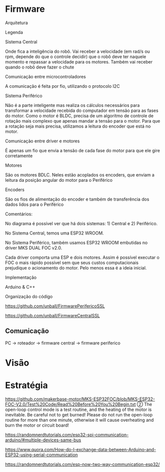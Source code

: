 # Firmware

Arquitetura 

 

Legenda 

Sistema Central 

Onde fica a inteligência do robô. Vai receber a velocidade (em rad/s ou rpm, depende do que o controle decidir) que o robô deve ter naquele momento e repassar a velocidade para os motores. Também vai receber quando o robô deve fazer o chute 

Comunicação entre microcontroladores 

A comunicação é feita por fio, utilizando o protocolo I2C 

Sistema Periférico 

Não é a parte inteligente mas realiza os cálculos necessários para transformar a velocidade recebida do computador em tensão para as fases do motor. Como o motor é BLDC, precisa de um algoritmo de controle de rotação mais complexo que apenas mandar a tensão para o motor. Para que a rotação seja mais precisa, utilizamos a leitura do encoder que está no motor. 

Comunicação entre driver e motores 

É apenas um fio que envia a tensão de cada fase do motor para que ele gire corretamente 

Motores 

São os motores BDLC. Neles estão acoplados os encoders, que enviam a leitura da posição angular do motor para o Periférico 

Encoders 

São os fios de alimentação do encoder e também de transferência dos dados lidos para o Periférico 



Comentários: 
 

No diagrama é possível ver que há dois sistemas: 1) Central e 2) Periférico.  

 

No Sistema Central, temos uma ESP32 WROOM.  
 
No Sistema Periférico, também usamos ESP32 WROOM embutidas no driver MKS DUAL FOC v2.0.  

 
Cada driver comporta uma ESP e dois motores. Assim é possível executar o FOC o mais rápido possível sem que seus custos computacionais prejudique o acionamento do motor. Pelo menos essa é a ideia inicial.  


Implementação 

Arduíno & C++ 

Organização do código 

https://github.com/unball/FirmwarePerifericoSSL  

https://github.com/unball/FirmwareCentralSSL  





## Comunicação

PC -> roteador -> firmware central -> firmware periferico 


# Visão

# Estratégia


https://github.com/makerbase-motor/MKS-ESP32FOC/blob/MKS-ESP32-FOC-V2.0/Test%20Code/Read%20Before%20You%20Begin.txt 
    ② The open-loop control mode is a test routine, and the heating of the motor is inevitable. Be careful not to get burned!
Please do not run the open-loop routine for more than one minute, otherwise it will cause overheating and burn the motor or circuit board!


https://randomnerdtutorials.com/esp32-spi-communication-arduino/#multiple-devices-same-bus

https://www.quora.com/How-do-I-exchange-data-between-Arduino-and-ESP32-using-serial-communication

https://randomnerdtutorials.com/esp-now-two-way-communication-esp32/